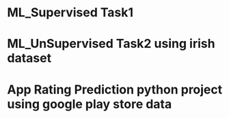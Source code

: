 # ML_Supervised Task1

# ML_UnSupervised Task2 using irish dataset

# App Rating Prediction python project using google play store data
